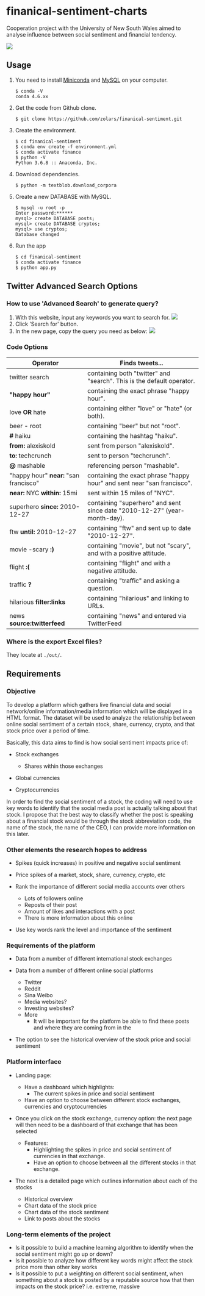 # finanical-sentiment-charts

Cooperation project with the University of New South Wales aimed to analyse influence between social sentiment and financial tendency. 

<img src="https://raw.githubusercontent.com/zolars/typora-user-images/master/20190715132829.png"/>

## Usage

1. You need to install [Miniconda](https://docs.conda.io/en/latest/miniconda.html) and [MySQL](http://dev.mysql.com/downloads/mysql/) on your computer.
    ```
    $ conda -V
    conda 4.6.xx
    ```

2. Get the code from Github clone.
    ```
    $ git clone https://github.com/zolars/finanical-sentiment.git
    ```

3. Create the environment.
    ```
    $ cd finanical-sentiment
    $ conda env create -f environment.yml
    $ conda activate finance
    $ python -V
    Python 3.6.8 :: Anaconda, Inc. 
    ```

4. Download dependencies.
    ```
    $ python -m textblob.download_corpora
    ```

5. Create a new DATABASE with MySQL.
    ```
    $ mysql -u root -p
    Enter password:******
    mysql> create DATABASE posts;
    mysql> create DATABASE cryptos;
    mysql> use cryptos;
    Database changed
    ```

6. Run the app
    ```
    $ cd finanical-sentiment
    $ conda activate finance
    $ python app.py
    ```

## Twitter Advanced Search Options

### How to use 'Advanced Search' to generate query?

1. With this website, input any keywords you want to search for.
    ![](https://raw.githubusercontent.com/zolars/typora-user-images/master/20190724022657.png)
2. Click 'Search for' button.
3. In the new page, copy the query you need as below:
    ![](https://raw.githubusercontent.com/zolars/typora-user-images/master/20190724023017.png)

### Code Options

| Operator                               | Finds tweets...                                                           |
| -------------------------------------- | ------------------------------------------------------------------------- |
| twitter search                         | containing both "twitter" and "search". This is the default operator.     |
| **"**happy hour**"**                   | containing the exact phrase "happy hour".                                 |
| love **OR** hate                       | containing either "love" or "hate" (or both).                             |
| beer **-** root                        | containing "beer" but not "root".                                         |
| **#** haiku                            | containing the hashtag "haiku".                                           |
| **from:** alexiskold                   | sent from person "alexiskold".                                            |
| **to:** techcrunch                     | sent to person "techcrunch".                                              |
| **@** mashable                         | referencing person "mashable".                                            |
| "happy hour" **near:** "san francisco" | containing the exact phrase "happy hour" and sent near "san francisco".   |
| **near:** NYC **within:** 15mi         | sent within 15 miles of "NYC".                                            |
| superhero **since:** 2010-12-27        | containing "superhero" and sent since date "2010-12-27" (year-month-day). |
| ftw **until:** 2010-12-27              | containing "ftw" and sent up to date "2010-12-27".                        |
| movie -scary **:)**                    | containing "movie", but not "scary", and with a positive attitude.        |
| flight **:(**                          | containing "flight" and with a negative attitude.                         |
| traffic **?**                          | containing "traffic" and asking a question.                               |
| hilarious **filter:links**             | containing "hilarious" and linking to URLs.                               |
| news **source:twitterfeed**            | containing "news" and entered via TwitterFeed                             |

### Where is the export Excel files?

They locate at `./out/`.

## Requirements

### Objective

To develop a platform which gathers live financial data and social network/online information/media information which will be displayed in a HTML format. The dataset will be used to analyze the relationship between online social sentiment of a certain stock, share, currency, crypto, and that stock price over a period of time. 

Basically, this data aims to find is how social sentiment impacts price of:

* Stock exchanges
  * Shares within those exchanges 

* Global currencies
* Cryptocurrencies

In order to find the social sentiment of a stock, the coding will need to use key words to identify that the social media post is actually talking about that stock. I propose that the best way to classify whether the post is speaking about a financial stock would be through the stock abbreviation code, the name of the stock, the name of the CEO, I can provide more information on this later. 

### Other elements the research hopes to address

* Spikes (quick increases) in positive and negative social sentiment
* Price spikes of a market, stock, share, currency, crypto, etc
* Rank the importance of different social media accounts over others
  * Lots of followers online
  * Reposts of their post
  * Amount of likes and interactions with a post
  * There is more information about this online

* Use key words rank the level and importance of the sentiment

### Requirements of the platform

* Data from a number of different international stock exchanges
* Data from a number of different online social platforms
  * Twitter
  * Reddit
  * Sina Weibo
  * Media websites?
  * Investing websites? 
  * More
    * It will be important for the platform be able to find these posts and where they are coming from in the

* The option to see the historical overview of the stock price and social sentiment

### Platform interface

* Landing page: 
  * Have a dashboard which highlights:
    * The current spikes in price and social sentiment
  * Have an option to choose between different stock exchanges, currencies and cryptocurrencies
* Once you click on the stock exchange, currency option: the next page will then need to be a dashboard of that exchange that has been selected
  * Features:
    * Highlighting the spikes in price and social sentiment of currencies in that exchange. 
    * Have an option to choose between all the different stocks in that exchange.

* The next is a detailed page which outlines information about each of the stocks
  * Historical overview
  * Chart data of the stock price
  * Chart data of the stock sentiment
  * Link to posts about the stocks 

### Long-term elements of the project

* Is it possible to build a machine learning algorithm to identify when the social sentiment might go up or down?
* Is it possible to analyze how different key words might affect the stock price more than other key works
* Is it possible to put a weighting on different social sentiment, when something about a stock is posted by a reputable source how that then impacts on the stock price? i.e. extreme, massive
